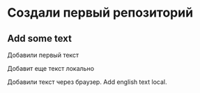# Создали первый репозиторий
## Add some text
Добавили первый текст 

Добавит еще текст локально

Добавили текст через браузер. Add english text local.
